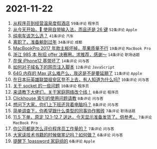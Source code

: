 # 2021-11-22

1. [从程序员到经营温泉度假酒店](https://www.v2ex.com/t/817022) `59条评论` `程序员`
1. [从今天开始， 使用自带输入法，而且还是 26 键](https://www.v2ex.com/t/817021) `52条评论` `Apple`
1. [纯电车该怎么选？](https://www.v2ex.com/t/817033) `41条评论` `汽车`
1. [离职了，准备躺到过年](https://www.v2ex.com/t/817041) `34条评论` `成都`
1. [MacBookPro 2017 年款主板坏掉，苹果质量不行](https://www.v2ex.com/t/817035) `19条评论` `MacBook Pro`
1. [浙江 985 本 秋招 offer 决赛圈，求推荐，感谢～](https://www.v2ex.com/t/817038) `14条评论` `职场话题`
1. [在保 iPhone12 基带坏了](https://www.v2ex.com/t/817028) `14条评论` `问与答`
1. [如何对子域名下的网页注入脚本](https://www.v2ex.com/t/817047) `12条评论` `JavaScript`
1. [64G 内存的 Max 这么难产么，我这是不是要延期了](https://www.v2ex.com/t/817030) `11条评论` `Apple`
1. [在日本玩英雄联盟祖安区登不上去，有人知道为什么吗?](https://www.v2ex.com/t/817029) `10条评论` `问与答`
1. [关于 socket 的一些问题](https://www.v2ex.com/t/817019) `10条评论` `程序员`
1. [来请教下大佬们，关于家庭网络改个线！](https://www.v2ex.com/t/817064) `8条评论` `程序员`
1. [Clickhouse 索引的使用问题请教](https://www.v2ex.com/t/817048) `8条评论` `问与答`
1. [想问下大家，你们上下班还背着电脑吗？](https://www.v2ex.com/t/817051) `8条评论` `问与答`
1. [简单调查下，你希望跟什么类型的同事协作搬砖](https://www.v2ex.com/t/817066) `7条评论` `职场话题`
1. [11.5 下单，原定 12.1-12.7 送达，今天显示准备发货了。供参考。](https://www.v2ex.com/t/817050) `7条评论` `MacBook Pro`
1. [你公司都是怎么评价程序员工作量的？](https://www.v2ex.com/t/817025) `7条评论` `问与答`
1. [大家读技术书籍的时候做笔记吗？如何做？](https://www.v2ex.com/t/817049) `6条评论` `问与答`
1. [提醒下 1password 家庭组的](https://www.v2ex.com/t/817055) `6条评论` `Apple`
